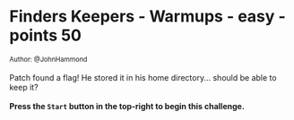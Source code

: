 # Finders Keepers - Warmups - easy - points 50


 <small>Author: @JohnHammond</small><br><br>Patch found a flag! He stored it in his home directory... should be able to keep it? <br><br> <b>Press the <code>Start</code> button in the top-right to begin this challenge.
